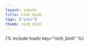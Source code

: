 ```yaml
--- 
layout: sieutv
title: ninh_binh
tags: ["vntv"]
thumb: ninh_binh
---
```

{% include tvadv key="ninh_binh" %}
